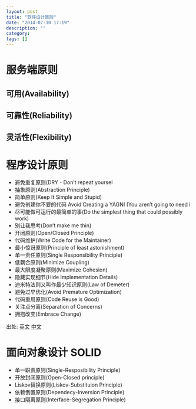 ```yaml
---
layout: post
title: "软件设计原则"
date: "2014-07-10 17:19"
description: ""
category: 
tags: []
---
```


服务端原则
==========

可用(Availability)
-------------------
可靠性(Reliability)
-------------------
灵活性(Flexibility)
-------------------

程序设计原则
============
* 避免重复原则(DRY - Don’t repeat yoursel
* 抽象原则(Abstraction Principle)
* 简单原则(Keep It Simple and Stupid)
* 避免创建你不要的代码 Avoid Creating a YAGNI (You aren’t going to need i
* 尽可能做可运行的最简单的事(Do the simplest thing that could possibly work)
* 别让我思考(Don’t make me thin)
* 开闭原则(Open/Closed Principle)
* 代码维护(Write Code for the Maintainer)
* 最小惊讶原则(Principle of least astonishment)
* 单一责任原则(Single Responsibility Principle)
* 低耦合原则(Minimize Coupling)
* 最大限度凝聚原则(Maximize Cohesion)
* 隐藏实现细节(Hide Implementation Details)
* 迪米特法则又叫作最少知识原则(Law of Demeter)
* 避免过早优化(Avoid Premature Optimization)
* 代码重用原则(Code Reuse is Good)
* 关注点分离(Separation of Concerns)
* 拥抱改变(Embrace Change)

出处: [英文](http://www.artima.com/weblogs/viewpost.jsp?thread=331531) [中文](http://www.csdn.net/article/2011-07-29/302424)

面向对象设计 SOLID
===================
* 单一职责原则(Single-Resposibility Principle)
* 开放封闭原则(Open-Closed principle)
* Liskov替换原则(Liskov-Substituion Principle)
* 依赖倒置原则(Dependecy-Inversion Principle)
* 接口隔离原则(Interface-Segregation Principle)

